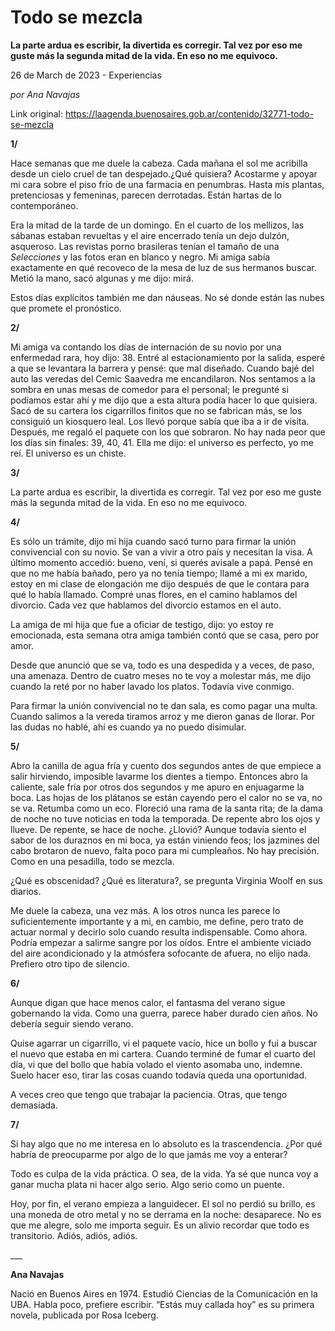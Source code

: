 # Todo se mezcla

**La parte ardua es escribir, la divertida es corregir. Tal vez por eso me guste más la segunda mitad de la vida. En eso no me equivoco.**

26 de March de 2023 - Experiencias

_por Ana Navajas_

Link original: https://laagenda.buenosaires.gob.ar/contenido/32771-todo-se-mezcla



**1/**




Hace semanas que me duele la cabeza. Cada mañana el sol me acribilla desde un cielo cruel de tan despejado.¿Qué quisiera? Acostarme y apoyar mi cara sobre el piso frío de una farmacia en penumbras. Hasta mis plantas, pretenciosas y femeninas, parecen derrotadas. Están hartas de lo contemporáneo.




Era la mitad de la tarde de un domingo. En el cuarto de los mellizos, las sábanas estaban revueltas y el aire encerrado tenía un dejo dulzón, asqueroso. Las revistas porno brasileras tenían el tamaño de una *Selecciones* y las fotos eran en blanco y negro. Mi amiga sabía exactamente en qué recoveco de la mesa de luz de sus hermanos buscar. Metió la mano, sacó algunas y me dijo: mirá.




Estos días explícitos también me dan náuseas. No sé donde están las nubes que promete el pronóstico.




**2/**




Mi amiga va contando los días de internación de su novio por una enfermedad rara, hoy dijo: 38. Entré al estacionamiento por la salida, esperé a que se levantara la barrera y pensé: que mal diseñado. Cuando bajé del auto las veredas del Cemic Saavedra me encandilaron. Nos sentamos a la sombra en unas mesas de comedor para el personal; le pregunté si podíamos estar ahí y me dijo que a esta altura podía hacer lo que quisiera. Sacó de su cartera los cigarrillos finitos que no se fabrican más, se los consiguió un kiosquero leal. Los llevó porque sabía que iba a ir de visita. Después, me regaló el paquete con los que sobraron. No hay nada peor que los días sin finales: 39, 40, 41. Ella me dijo: el universo es perfecto, yo me reí. El universo es un chiste.




**3/**




La parte ardua es escribir, la divertida es corregir. Tal vez por eso me guste más la segunda mitad de la vida. En eso no me equivoco.




**4/**




Es sólo un trámite, dijo mi hija cuando sacó turno para firmar la unión convivencial con su novio. Se van a vivir a otro país y necesitan la visa. A último momento accedió: bueno, vení, si querés avisale a papá. Pensé en que no me había bañado, pero ya no tenía tiempo; llamé a mi ex marido, estoy en mi clase de elongación me dijo después de que le contara para qué lo había llamado. Compré unas flores, en el camino hablamos del divorcio. Cada vez que hablamos del divorcio estamos en el auto.




La amiga de mi hija que fue a oficiar de testigo, dijo: yo estoy re emocionada, esta semana otra amiga también contó que se casa, pero por amor.




Desde que anunció que se va, todo es una despedida y a veces, de paso, una amenaza. Dentro de cuatro meses no te voy a molestar más, me dijo cuando la reté por no haber lavado los platos. Todavía vive conmigo.




Para firmar la unión convivencial no te dan sala, es como pagar una multa. Cuando salimos a la vereda tiramos arroz y me dieron ganas de llorar. Por las dudas no hablé, ahí es cuando ya no puedo disimular.




**5/**




Abro la canilla de agua fría y cuento dos segundos antes de que empiece a salir hirviendo, imposible lavarme los dientes a tiempo. Entonces abro la caliente, sale fría por otros dos segundos y me apuro en enjuagarme la boca. Las hojas de los plátanos se están cayendo pero el calor no se va, no se va. Retumba como un eco. Floreció una rama de la santa rita; de la dama de noche no tuve noticias en toda la temporada. De repente abro los ojos y llueve. De repente, se hace de noche. ¿Llovió? Aunque todavía siento el sabor de los duraznos en mi boca, ya están viniendo feos; los jazmines del cabo brotaron de nuevo, falta poco para mi cumpleaños. No hay precisión. Como en una pesadilla, todo se mezcla.




¿Qué es obscenidad? ¿Qué es literatura?, se pregunta Virginia Woolf en sus diarios.




Me duele la cabeza, una vez más. A los otros nunca les parece lo suficientemente importante y a mi, en cambio, me define, pero trato de actuar normal y decirlo solo cuando resulta indispensable. Como ahora. Podría empezar a salirme sangre por los oídos. Entre el ambiente viciado del aire acondicionado y la atmósfera sofocante de afuera, no elijo nada. Prefiero otro tipo de silencio.




**6/**




Aunque digan que hace menos calor, el fantasma del verano sigue gobernando la vida. Como una guerra, parece haber durado cien años. No debería seguir siendo verano.




Quise agarrar un cigarrillo, vi el paquete vacío, hice un bollo y fui a buscar el nuevo que estaba en mi cartera. Cuando terminé de fumar el cuarto del día, vi que del bollo que había volado el viento asomaba uno, indemne. Suelo hacer eso, tirar las cosas cuando todavía queda una oportunidad.




A veces creo que tengo que trabajar la paciencia. Otras, que tengo demasiada.




**7/**




Si hay algo que no me interesa en lo absoluto es la trascendencia. ¿Por qué habría de preocuparme por algo de lo que jamás me voy a enterar?




Todo es culpa de la vida práctica. O sea, de la vida. Ya sé que nunca voy a ganar mucha plata ni hacer algo serio. Algo serio como un puente.




Hoy, por fin, el verano empieza a languidecer. El sol no perdió su brillo, es una moneda de otro metal y no se derrama en la noche: desaparece. No es que me alegre, solo me importa seguir. Es un alivio recordar que todo es transitorio. Adiós, adiós, adiós.




\_\_\_




**Ana Navajas**




Nació en Buenos Aires en 1974. Estudió Ciencias de la Comunicación en la UBA. Habla poco, prefiere escribir. “Estás muy callada hoy” es su primera novela, publicada por Rosa Iceberg.



